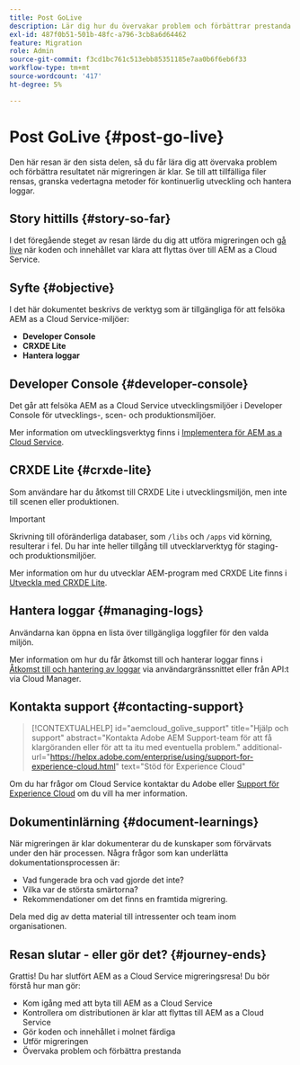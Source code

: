 ```yaml
---
title: Post GoLive
description: Lär dig hur du övervakar problem och förbättrar prestanda.
exl-id: 487f0b51-501b-48fc-a796-3cb8a6d64462
feature: Migration
role: Admin
source-git-commit: f3cd1bc761c513ebb85351185e7aa0b6f6eb6f33
workflow-type: tm+mt
source-wordcount: '417'
ht-degree: 5%

---
```


# Post GoLive {#post-go-live}

<!-- Alexandru: contextual help links are broken, temporarily comminting this out until they,re fixed.

>[!CONTEXTUALHELP]
>id="aemcloud_golive_troubleshooting"
>title="Troubleshooting AEM"
>abstract="Review best practices for continuous development and management of logs. Learn about tools like Developer Console and CRXDE Lite to help with troubleshooting issues with AEM."
>additional-url="https://experienceleague.adobe.com/en/docs/experience-manager-cloud-service/content/implementing/using-cloud-manager/manage-logs" text="Accessing and Managing Logs"
>additional-url="https://experienceleague.adobe.com/en/docs/experience-manager-cloud-service/content/implementing/developing/development-guidelines#aem-as-a-cloud-service-development-tools" text="AEM as a Cloud Service Development tools"

-->

Den här resan är den sista delen, så du får lära dig att övervaka problem och förbättra resultatet när migreringen är klar. Se till att tillfälliga filer rensas, granska vedertagna metoder för kontinuerlig utveckling och hantera loggar.

## Story hittills {#story-so-far}

I det föregående steget av resan lärde du dig att utföra migreringen och [gå live](/help/journey-migration/go-live.md) när koden och innehållet var klara att flyttas över till AEM as a Cloud Service.

## Syfte {#objective}

I det här dokumentet beskrivs de verktyg som är tillgängliga för att felsöka AEM as a Cloud Service-miljöer:

* **Developer Console**
* **CRXDE Lite**
* **Hantera loggar**

## Developer Console {#developer-console}

Det går att felsöka AEM as a Cloud Service utvecklingsmiljöer i Developer Console för utvecklings-, scen- och produktionsmiljöer.

Mer information om utvecklingsverktyg finns i [Implementera för AEM as a Cloud Service](/help/implementing/developing/introduction/development-guidelines.md#aem-as-a-cloud-service-development-tools).

## CRXDE Lite {#crxde-lite}

Som användare har du åtkomst till CRXDE Lite i utvecklingsmiljön, men inte till scenen eller produktionen.

>[!IMPORTANT]
>Skrivning till oföränderliga databaser, som `/libs` och `/apps` vid körning, resulterar i fel. Du har inte heller tillgång till utvecklarverktyg för staging- och produktionsmiljöer.

Mer information om hur du utvecklar AEM-program med CRXDE Lite finns i [Utveckla med CRXDE Lite](/help/implementing/developing/tools/crxde.md).

## Hantera loggar {#managing-logs}

Användarna kan öppna en lista över tillgängliga loggfiler för den valda miljön.

Mer information om hur du får åtkomst till och hanterar loggar finns i [Åtkomst till och hantering av loggar](/help/implementing/cloud-manager/manage-logs.md) via användargränssnittet eller från API:t via Cloud Manager.

## Kontakta support {#contacting-support}

>[!CONTEXTUALHELP]
>id="aemcloud_golive_support"
>title="Hjälp och support"
>abstract="Kontakta Adobe AEM Support-team för att få klargöranden eller för att ta itu med eventuella problem."
>additional-url="https://helpx.adobe.com/enterprise/using/support-for-experience-cloud.html" text="Stöd för Experience Cloud"

Om du har frågor om Cloud Service kontaktar du Adobe eller [Support för Experience Cloud](https://helpx.adobe.com/enterprise/using/support-for-experience-cloud.html) om du vill ha mer information.

## Dokumentinlärning {#document-learnings}

När migreringen är klar dokumenterar du de kunskaper som förvärvats under den här processen. Några frågor som kan underlätta dokumentationsprocessen är:

* Vad fungerade bra och vad gjorde det inte?
* Vilka var de största smärtorna?
* Rekommendationer om det finns en framtida migrering.

Dela med dig av detta material till intressenter och team inom organisationen.

## Resan slutar - eller gör det? {#journey-ends}

Grattis! Du har slutfört AEM as a Cloud Service migreringsresa! Du bör förstå hur man gör:

* Kom igång med att byta till AEM as a Cloud Service
* Kontrollera om distributionen är klar att flyttas till AEM as a Cloud Service
* Gör koden och innehållet i molnet färdiga
* Utför migreringen
* Övervaka problem och förbättra prestanda
